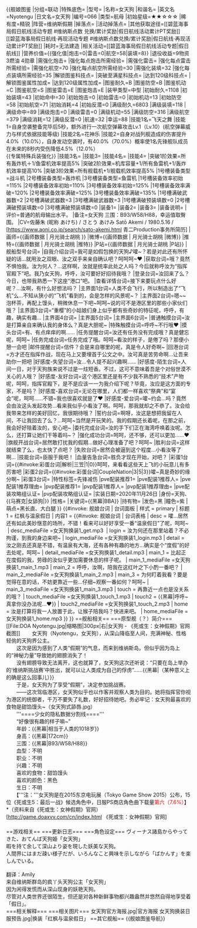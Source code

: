 {{舰娘图鉴 
|分组=联动
|特殊底色=
|型号=
|名称=女天狗
|和谐名=
|英文名=Nyotengu
|日文名=女天狗
|编号=066
|类型=航母
|初始星级=★★☆☆☆
|稀有度=精锐
|阵营=维纳斯假期
|掉落点=
|活动掉落点=
|其他获取途径=[[碧蓝海事局假日航线活动专题 #维纳斯点数 兑换/累计奖励|假日航线活动累计PT奖励]]<br>[[碧蓝海事局假日航线·再现活动专题 #维纳斯点数兑换/累计奖励|假日航线·再现活动累计PT奖励]]
|耗时=无法建造
|相关活动=[[碧蓝海事局假日航线活动专题|假日航线]]
|营养价值={{强化值|炮击=0|雷击=0|航空=58|装填=8}}
|退役收益=9物资 3燃油 4勋章
|需强化炮击=
|强化每点炮击所需经验=
|需强化雷击=
|强化每点雷击所需经验=
|需强化航空=70
|强化每点航空所需经验=30
|需强化装填=32
|强化每点装填所需经验=35
|解锁图鉴科技点=
|突破至满星科技点=
|达到120级科技点=
|解锁图鉴属性加成=
|达到120级属性加成=
|图鉴耐久=B
|图鉴防空=B
|图鉴机动=C
|图鉴航空=S
|图鉴雷击=E
|图鉴炮击=E
|装甲类型=中型
|初始耐久=1108
|初始装填=43
|初始命中=30
|初始炮击=0
|初始雷击=0
|初始机动=13
|初始防空=58
|初始航空=71
|初始消耗=4
|初始反潜=0
|满级耐久=6803
|满级装填=118
|满级命中=89
|满级炮击=0
|满级雷击=0
|满级机动=55
|满级防空=316
|满级航空=379
|满级消耗=12
|满级反潜=0
|航速=32
|幸运=88
|技能1名=飞天之舞
|技能1=自身空袭整备完毕后5秒，额外进行一次航空弹幕攻击Lv.1（Lv.10）(航空弹幕威力与样式依据技能等级)
|技能2名=花神乐
|技能2=自身对战列舰造成的伤害提升4.0%（10.0%），自身发动空袭时，有40.0%（70.0%）概率使1名先锋舰队成员在未来的8秒内受伤降低4.5%（12.0%）<br>{{专属特殊兵装强化}}
|技能3名=
|技能3=
|技能4名=
|技能4=
|突破1阶效果=所有轰炸机＋1/鱼雷机效率提高5%
|突破2阶效果=机库容量+1/所有鱼雷机+1/轰炸机效率提高10%
|突破3阶效果=所有舰载机+1/舰载机效率提高5%
|1号槽装备类型=战斗机
|2号槽装备类型=轰炸机
|3号槽装备类型=鱼雷机
|1号槽装备效率初始=115%
|2号槽装备效率初始=110%
|3号槽装备效率初始=125%
|1号槽装备效率满破=120%
|2号槽装备效率满破=125%
|3号槽装备效率满破=135%
|1号槽满破武器数=2
|2号槽满破武器数=3
|3号槽满破武器数=3
|1号槽满破预装填数=0
|2号槽满破预装填数=0
|3号槽满破预装填数=0
|装备1=
|装备2=
|装备3=
|装备说明=
|评价=普通的航母输出水平。
|备注=女天狗 三围：B93/W58/H88，幸运值取臀围。
|CV=佐藤朱 (昵称 あけち) / さとう あけみ Satō Akemi / 1980.5.16 / [https://www.aoni.co.jp/search/sato-akemi.html 青二Production事务所简历]
|画师={{画师数据 | 月光骑士胡桃 }}
|微博={{画师数据 | 月光骑士胡桃 |微博}}
|推特={{画师数据 | 月光骑士胡桃 |推特}}
|P站={{画师数据 | 月光骑士胡桃 |P站}}
|舰船型号台词=
|自我介绍台词=我可是如假包换的天狗♪嚯~？若是对此还有所怀疑的话…就用汝之双眼、汝之双手来亲自确认吧？呵呵呵~❤
|获取台词=哦？竟然不惧怕我。汝为何人？…这样啊，汝就是统率此处之人吗？今后就称呼汝为“指挥官殿下”吧。我乃女天狗，呼呼，汝可要好好招待我哦？
|登录台词=汝回来了么？今日，也带我熟悉一下这座“港口”吧。
|查看详情台词=接下来要玩点什么好呢？…汝啊，有什么好想法吗？
|主界面1台词=人类不会飞行，所以制造出了“飞机”么…不知从狭小的“飞机”看到的，会是怎样的风景呢~？
|主界面2台词=嗯~~泡杯茶，再配上馒头，稍微休息一下吧~呵呵~说的可不是港区里的那些小家伙们哦？
|主界面3台词=“重樱”的小姑娘们身上似乎都有些奇妙的特征呢，呼呼，有趣，确实有趣…
|主界面4台词=
|主界面5台词=
|主界面6台词= 
|普通触摸台词=汝是打算亲自来确认我的身体么？真是大胆呢~
|特殊触摸台词=呼呼~不行哦❤
|摸头台词=有、有点痒痒的啊……
|任务提醒台词=汝还有任务没有完成哦？真是健忘呢，呵呵~
|任务完成台词=任务完成了哦。呵呵~看汝的样子，是倦了吗？那便小憩一会吧
|邮件提醒台词=信件？会是来自哪里的呢，真是令人好奇啊~
|回港台词=方才还在指挥作战，现在马上又要埋首于公文之中。汝可真是苦劳命啊…让吾来助你一把吧
|好感度-失望台词=汝…令人提不起兴趣啊……
|好感度-陌生台词=人间一日，对于天狗族来说不过是一炷短香。不过，这可不意味着吾是个对俗世漠不关心的人哦？
|好感度-友好台词=这个港区里还是有不少我不熟悉的“技术”产物呢，呵呵，指挥官殿下，是不是应该一一为我介绍下呢？毕竟，汝应是这方面的专家，不是吗？
|好感度-喜欢台词=无论在哪里，人们都一样喜欢“祭典”和“宴会”呢，呵呵……不错~我也很喜欢就是了♥
|好感度-爱台词=嚯~约会…吗？竟然会由汝这头发起攻势…看来我似乎小看汝了啊。呵呵，那我就却之不恭了。汝会给我带来怎样的美好回忆，我很期待哦？	
|誓约台词=啊呀，汝这是想把我留在人间，不让我回去了么？…呵呵~当然是开玩笑的。我的假期还长着呢，在那之前，我会好好陪着汝的，安心吧~	
|委托完成台词=汝的手下们正在海湾呼唤着汝呢。怎么，还打算让她们干等着吗~？
|强化成功台词=呵呵，还不够，还可以更加……❤
|旗舰开战台词=居然敢打扰我的假期…做好心理准备了吧？呵呵~
|胜利台词=这样就结束了么，也太快了点吧？
|失败台词=居然会被逼到这个程度…小看汝等了啊…
|技能台词=臣服于我吧！
|血量告急台词=胜负才现在开始，对吧？
|彩蛋1台词={{#invoke:彩蛋台词|解析|三笠|1|0}}呵呵，来看看这些天上飞的小玩意儿有多厉害吧
|彩蛋2台词={{#invoke:彩蛋台词|CoupleNation|3|5|3}}嚯~真是奇妙的缘分啊~
|彩蛋3台词=
|特性标签=先锋减伤
|pve配装推荐1=
|pve配装1推荐人=
|pve配装1推荐理由=
|pvp配装推荐1=
|pvp配装1推荐人=
|pvp配装1推荐理由=
|pve配装攻略组认证=
|pvp配装攻略组认证=
|实装日期=2020年11月26日
|身份=天狗、{{马赛克|女舔狗|<!--模糊度（默认7）-->}}
|性格=
|关键词={{黑幕|BBA}}
|持有物=
|发色=黑
|瞳色=紫
|萌点=黑长直、大白腿
}}
{{#invoke: 舰娘台词 | 台词面板 
| 样式 = primary
| 标题1 = 红枫与温泉假日
| 内容1 = {{#invoke: 舰娘台词 | 台词表格
  | desc = 嚯…居然还有如此美妙惬意的场所，不错！看来可以好好享受一番“温泉假日”了呢，呵呵~
  | desc_mediaFile =女天狗换装1_get.mp3
  | login = 汝为何还在那里站着？不必拘谨，到我的身边来吧~
  | login_mediaFile =女天狗换装1_login.mp3
  | detail = 汝之刚去还真是不错，有温泉有大海，还有各种有趣的地方…确实是个“度假”的好去处呢，呵呵~
  | detail_mediaFile =女天狗换装1_detail.mp3
  | main_1 = 比起正在度假的我，劳碌的汝似乎更加需要休息的样子呢。
  | main_1_mediaFile =女天狗换装1_main_1.mp3
  | main_2 = 呼呼，汝啊，陪我在这红叶之下小酌一番吧？
  | main_2_mediaFile =女天狗换装1_main_2.mp3
  | main_3 = 为何盯着我看？要是觉得在意的话，不妨更靠近一些…仔细~观察一番如何？呵呵~
  | main_3_mediaFile =女天狗换装1_main_3.mp3
  | touch = 再靠近一点也是没关系的哦？
  | touch_mediaFile =女天狗换装1_touch_1.mp3
  | touch2 = {{黑幕|呼呼~真拿你没办法呢…♥}}
  | touch2_mediaFile =女天狗换装1_touch_2.mp3
  | home = 汝是打算将我一人放置于此，让猴子陪我吗？快进来吧。
  | home_mediaFile =女天狗换装1_home.mp3
  }}
}}
==舰船相关==
===原型舰（？）简介===
[[File:DOA Nyotengu.jpg|缩略图|300px|右|女天狗 - 《死或生：女神假期》官网截图]]
　　女天狗（Nyotengu，女天狗），从深山降临至人间，充满神秘、性格轻佻的天狗界公主。<br>
　　这次是因为感到了人类“假期”的气息，而来到维纳斯岛。但似乎因为岛上的“神秘力量”导致她的翅膀消失了！<br>
　　没有翅膀导致无法离开，这也就算了，女天狗这次还听说：“只要在岛上举办的‘维纳斯挑战赛’中胜出，就可以让人类成为自己的俘虏”……{{黑幕|（某种意义上的确是这么回事儿）}}<br>
　　于是，女天狗为了享受“假期”，决定参加挑战赛。<br>
　　——这次驾临港区，女天狗似乎也以作客并观察人类为目的。她将指挥官你视为港区的统御者，千万不要失了礼数，好好招待她吧。务必牢记：女天狗最喜欢的食物是甜馅馒头~（女天狗式舔唇.jpg）<br>
　　'''====少女的隐私数据分割线===='''<br>
　　“好像很有趣的样子嘛~”<br>
　　年龄：{{黑幕|相当于人类的1018岁}}<br>
　　身高：{{黑幕|172cm}}<br>
　　三围：{{黑幕|B93/W58/H88}}<br>
　　血型：不明<br>
　　职业：不明<br>
　　兴趣：不明<br>
　　喜欢的食物：甜馅馒头<br>
　　喜欢的颜色：黑色<br>
　　生日：不明<br>
　　【'''注：'''女天狗是在2015东京电玩展（Tokyo Game Show 2015）公布，15位《死或生5：最后一战》候选角色中，日服PS商店角色曲下载量<span style="color:red;">第六（7.6%）</span>】<br>
*（资料来自《死或生：女神假期》官网）<ref>[http://game.doaxvv.com/cn/index.html 《死或生：女神假期》官网]</ref><br>
　　<br>
==游戏相关==
===更新日志===
===角色设定===
ヴィーナス諸島からやってきた、おてんば天狗姫「女天狗」<br>
暇を持て余して深山より姿を現した妖美な天狗。<br>
人間界にはまだ疎い様子だが、いろんなこと興味を示しながら「ばかんす」を楽しんでいる。<br><br>
翻译：Amily<br>
来自维纳斯群岛的疯丫头天狗公主「女天狗」<br>
因为闲得发慌而从深山现身的妖艳天狗。<br>
尽管对人类世界还很陌生，但还是对各种新鲜事物都兴趣盎然并悠然自得地享受着「假日」。<br>
===相关解释===
===相关图片===
<gallery mode="packed" heights="300px">
女天狗官方海报.jpg|官方海报
女天狗换装日服预告.jpg|换装「红枫与温泉假日」
</gallery>
==其它舰船==
{{舰娘图鉴导航}}